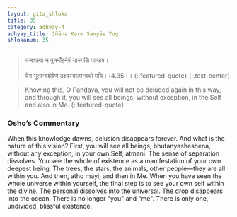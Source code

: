 ```yaml
---
layout: gita_shloka
title: 35
category: adhyay-4
adhyay_title: Jñāna Karm Sanyās Yog
shlokanum: 35
---
```


> यज्ज्ञात्वा न पुनर्मोहमेवं यास्यसि पाण्डव।<br><br>येन भूतान्यशेषेण द्रक्ष्यस्यात्मन्यथो मयि।।4.35।।
{:.featured-quote} 
{:.text-center}

> Knowing this, O Pandava, you will not be deluded again in this way, and through it, you will see all beings, without exception, in the Self and also in Me.
{:.featured-quote}

### Osho’s Commentary
When this knowledge dawns, delusion disappears forever. And what is the nature of this vision?
First, you will see all beings, bhutanyasheshena, without any exception, in your own Self, atmani. The sense of separation dissolves. You see the whole of existence as a manifestation of your own deepest being. The trees, the stars, the animals, other people—they are all within you.
And then, atho mayi, and then in Me. When you have seen the whole universe within yourself, the final step is to see your own self within the divine. The personal dissolves into the universal. The drop disappears into the ocean. There is no longer "you" and "me". There is only one, undivided, blissful existence.

